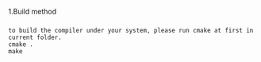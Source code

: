 1.Build method
#####
	to build the compiler under your system, please run cmake at first in current folder.
	cmake .
	make

